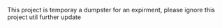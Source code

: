 This project is temporay a dumpster for an expirment, please ignore this project util further update